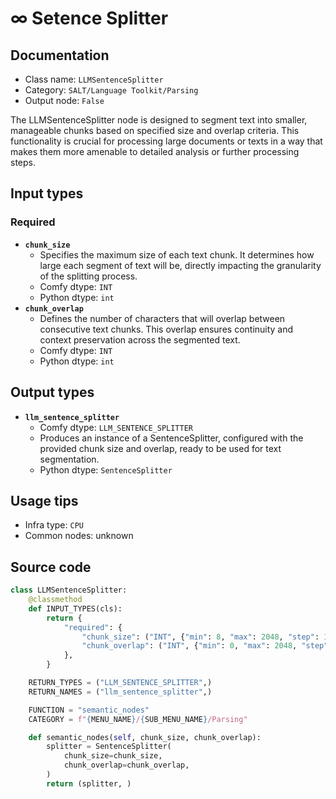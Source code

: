 # ∞ Setence Splitter
## Documentation
- Class name: `LLMSentenceSplitter`
- Category: `SALT/Language Toolkit/Parsing`
- Output node: `False`

The LLMSentenceSplitter node is designed to segment text into smaller, manageable chunks based on specified size and overlap criteria. This functionality is crucial for processing large documents or texts in a way that makes them more amenable to detailed analysis or further processing steps.
## Input types
### Required
- **`chunk_size`**
    - Specifies the maximum size of each text chunk. It determines how large each segment of text will be, directly impacting the granularity of the splitting process.
    - Comfy dtype: `INT`
    - Python dtype: `int`
- **`chunk_overlap`**
    - Defines the number of characters that will overlap between consecutive text chunks. This overlap ensures continuity and context preservation across the segmented text.
    - Comfy dtype: `INT`
    - Python dtype: `int`
## Output types
- **`llm_sentence_splitter`**
    - Comfy dtype: `LLM_SENTENCE_SPLITTER`
    - Produces an instance of a SentenceSplitter, configured with the provided chunk size and overlap, ready to be used for text segmentation.
    - Python dtype: `SentenceSplitter`
## Usage tips
- Infra type: `CPU`
- Common nodes: unknown


## Source code
```python
class LLMSentenceSplitter:
    @classmethod
    def INPUT_TYPES(cls):
        return {
            "required": {
                "chunk_size": ("INT", {"min": 8, "max": 2048, "step": 1, "default": 1024}),
                "chunk_overlap": ("INT", {"min": 0, "max": 2048, "step": 1, "default": 20})
            },
        }

    RETURN_TYPES = ("LLM_SENTENCE_SPLITTER",)
    RETURN_NAMES = ("llm_sentence_splitter",)

    FUNCTION = "semantic_nodes"
    CATEGORY = f"{MENU_NAME}/{SUB_MENU_NAME}/Parsing"

    def semantic_nodes(self, chunk_size, chunk_overlap):
        splitter = SentenceSplitter(
            chunk_size=chunk_size,
            chunk_overlap=chunk_overlap,
        )
        return (splitter, )

```
